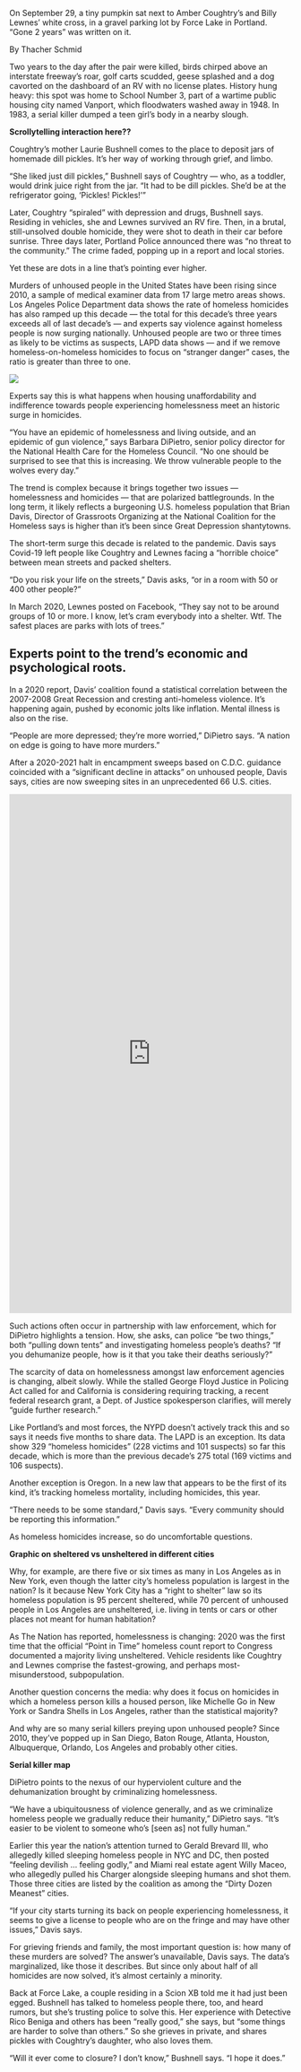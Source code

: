 

On September 29, a tiny pumpkin sat next to Amber Coughtry’s and Billy Lewnes’ white cross, in a gravel parking lot by Force Lake in Portland. “Gone 2 years” was written on it.

By Thacher Schmid

Two years to the day after the pair were killed, birds chirped above an interstate freeway’s roar, golf carts scudded, geese splashed and a dog cavorted on the dashboard of an RV with no license plates. History hung heavy: this spot was home to School Number 3, part of a wartime public housing city named Vanport, which floodwaters washed away in 1948. In 1983, a serial killer dumped a teen girl’s body in a nearby slough. 

**Scrollytelling interaction here??**

Coughtry’s mother Laurie Bushnell comes to the place to deposit jars of  homemade dill pickles. It’s her way of working through grief, and limbo.

“She liked just dill pickles,” Bushnell says of Coughtry — who, as a toddler, would drink juice right from the jar. “It had to be dill pickles. She’d be at the refrigerator going, ‘Pickles! Pickles!’” 

Later, Coughtry “spiraled” with depression and drugs, Bushnell says. Residing in vehicles, she and Lewnes survived an RV fire. Then, in a brutal, still-unsolved double homicide, they were shot to death in their car before sunrise. Three days later, Portland Police announced there was “no threat to the community.” The crime faded, popping up in a report and local stories. 

Yet these are dots in a line that’s pointing ever higher. 

Murders of unhoused people in the United States have been rising since 2010, a sample of medical examiner data from 17 large metro areas shows. Los Angeles Police Department data shows the rate of homeless homicides has also ramped up this decade — the total for this decade’s three years exceeds all of last decade’s — and experts say violence against homeless people is now surging nationally. Unhoused people are two or three times as likely to be victims as suspects, LAPD data shows — and if we remove homeless-on-homeless homicides to focus on “stranger danger” cases, the ratio is greater than three to one.

![](lapd_crime_stats.png)

Experts say this is what happens when housing unaffordability and indifference towards people experiencing homelessness meet an historic surge in homicides. 

“You have an epidemic of homelessness and living outside, and an epidemic of gun violence,” says Barbara DiPietro, senior policy director for the National Health Care for the Homeless Council. “No one should be surprised to see that this is increasing. We throw vulnerable people to the wolves every day.”

The trend is complex because it brings together two issues — homelessness and homicides — that are polarized battlegrounds. In the long term, it likely reflects a burgeoning U.S. homeless population that Brian Davis, Director of Grassroots Organizing at the National Coalition for the Homeless says is higher than it’s been since Great Depression shantytowns.

The short-term surge this decade is related to the pandemic. Davis says Covid-19 left people like Coughtry and Lewnes facing a “horrible choice” between mean streets and packed shelters.

“Do you risk your life on the streets,” Davis asks, “or in a room with 50 or 400 other people?” 

In March 2020, Lewnes posted on Facebook, “They say not to be around groups of 10 or more. I know, let’s cram everybody into a shelter. Wtf. The safest places are parks with lots of trees.”


## Experts point to the trend’s economic and psychological roots.

In a 2020 report, Davis’ coalition found a statistical correlation between the 2007-2008 Great Recession and cresting anti-homeless violence. It’s happening again, pushed by economic jolts like inflation. Mental illness is also on the rise.

“People are more depressed; they’re more worried,” DiPietro says. “A nation on edge is going to have more murders.”

After a 2020-2021 halt in encampment sweeps based on C.D.C. guidance coincided with a “significant decline in attacks” on unhoused people, Davis says, cities are now sweeping sites in an unprecedented 66 U.S. cities. 

<iframe width="100%" height="926" frameborder="0"
  src="https://observablehq.com/embed/69ad90087f85ad9e?cells=bubbleChart"></iframe>

Such actions often occur in partnership with law enforcement, which for DiPietro highlights a tension. How, she asks, can police “be two things,” both “pulling down tents” and investigating homeless people’s deaths? “If you dehumanize people, how is it that you take their deaths seriously?”

The scarcity of data on homelessness amongst law enforcement agencies is changing, albeit slowly. While the stalled George Floyd Justice in Policing Act called for and California is considering requiring tracking, a recent federal research grant, a Dept. of Justice spokesperson clarifies, will merely “guide further research.”

Like Portland’s and most forces, the NYPD doesn’t actively track this and so says it needs five months to share data. The LAPD is an exception. Its data show 329 “homeless homicides” (228 victims and 101 suspects) so far this decade, which is more than the previous decade’s 275 total (169 victims and 106 suspects). 

Another exception is Oregon. In a new law that appears to be the first of its kind, it’s tracking homeless mortality, including homicides, this year.

“There needs to be some standard,” Davis says. “Every community should be reporting this information.” 


As homeless homicides increase, so do uncomfortable questions. 

**Graphic on sheltered vs unsheltered in different cities**

Why, for example, are there five or six times as many in Los Angeles as in New York, even though the latter city’s homeless population is largest in the nation? Is it because New York City has a “right to shelter” law so its homeless population is 95 percent sheltered, while 70 percent of unhoused people in Los Angeles are unsheltered, i.e. living in tents or cars or other places not meant for human habitation? 

As The Nation has reported, homelessness is changing: 2020 was the first time that the official “Point in Time” homeless count report to Congress documented a majority living unsheltered. Vehicle residents like Coughtry and Lewnes comprise the fastest-growing, and perhaps most-misunderstood, subpopulation.

Another question concerns the media: why does it focus on homicides in which a homeless person kills a housed person, like Michelle Go in New York or Sandra Shells in Los Angeles, rather than the statistical majority? 

And why are so many serial killers preying upon unhoused people? Since 2010, they’ve popped up in San Diego, Baton Rouge, Atlanta, Houston, Albuquerque, Orlando, Los Angeles and probably other cities.

**Serial killer map**

DiPietro points to the nexus of our hyperviolent culture and the dehumanization brought by criminalizing homelessness.

“We have a ubiquitousness of violence generally, and as we criminalize homeless people we gradually reduce their humanity,” DiPietro says. “It’s easier to be violent to someone who’s [seen as] not fully human.” 

Earlier this year the nation’s attention turned to Gerald Brevard III, who allegedly killed sleeping homeless people in NYC and DC, then posted “feeling devilish … feeling godly,” and Miami real estate agent Willy Maceo, who allegedly pulled his Charger alongside sleeping humans and shot them. Those three cities are listed by the coalition as among the “Dirty Dozen Meanest” cities.

“If your city starts turning its back on people experiencing homelessness, it seems to give a license to people who are on the fringe and may have other issues,” Davis says. 

For grieving friends and family, the most important question is: how many of these murders are solved? The answer’s unavailable, Davis says. The data’s marginalized, like those it describes. But since only about half of all homicides are now solved, it’s almost certainly a minority.

Back at Force Lake, a couple residing in a Scion XB told me it had just been egged. Bushnell has talked to homeless people there, too, and heard rumors, but she’s trusting police to solve this. Her experience with Detective Rico Beniga and others has been “really good,” she says, but “some things are harder to solve than others.” So she grieves in private, and shares pickles with Coughtry’s daughter, who also loves them.

“Will it ever come to closure? I don’t know,” Bushnell says. “I hope it does.”

